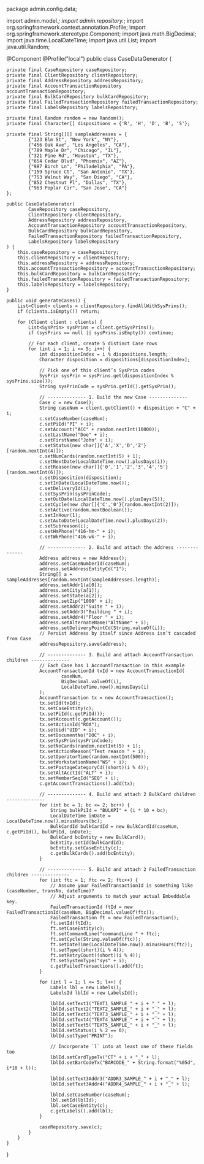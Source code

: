package admin.config.data;

import admin.model.*;
import admin.repository.*;
import org.springframework.context.annotation.Profile;
import org.springframework.stereotype.Component;
import java.math.BigDecimal;
import java.time.LocalDateTime;
import java.util.List;
import java.util.Random;

@Component
@Profile("local")
public class CaseDataGenerator {

    private final CaseRepository caseRepository;
    private final ClientRepository clientRepository;
    private final AddressRepository addressRepository;
    private final AccountTransactionRepository accountTransactionRepository;
    private final BulkCardRepository bulkCardRepository;
    private final FailedTransactionRepository failedTransactionRepository;
    private final LabelsRepository labelsRepository;

    private final Random random = new Random();
    private final Character[] dispositions = {'R', 'H', 'D', 'B', 'S'};

    private final String[][] sampleAddresses = {
            {"123 Elm St", "New York", "NY"},
            {"456 Oak Ave", "Los Angeles", "CA"},
            {"789 Maple Dr", "Chicago", "IL"},
            {"321 Pine Rd", "Houston", "TX"},
            {"654 Cedar Blvd", "Phoenix", "AZ"},
            {"987 Birch Ln", "Philadelphia", "PA"},
            {"159 Spruce Ct", "San Antonio", "TX"},
            {"753 Walnut Way", "San Diego", "CA"},
            {"852 Chestnut Pl", "Dallas", "TX"},
            {"963 Poplar Cir", "San Jose", "CA"}
    };

    public CaseDataGenerator(
            CaseRepository caseRepository,
            ClientRepository clientRepository,
            AddressRepository addressRepository,
            AccountTransactionRepository accountTransactionRepository,
            BulkCardRepository bulkCardRepository,
            FailedTransactionRepository failedTransactionRepository,
            LabelsRepository labelsRepository
    ) {
        this.caseRepository = caseRepository;
        this.clientRepository = clientRepository;
        this.addressRepository = addressRepository;
        this.accountTransactionRepository = accountTransactionRepository;
        this.bulkCardRepository = bulkCardRepository;
        this.failedTransactionRepository = failedTransactionRepository;
        this.labelsRepository = labelsRepository;
    }

    public void generateCases() {
        List<Client> clients = clientRepository.findAllWithSysPrins();
        if (clients.isEmpty()) return;

        for (Client client : clients) {
            List<SysPrin> sysPrins = client.getSysPrins();
            if (sysPrins == null || sysPrins.isEmpty()) continue;

            // For each client, create 5 distinct Case rows
            for (int i = 1; i <= 5; i++) {
                int dispositionIndex = i % dispositions.length;
                Character disposition = dispositions[dispositionIndex];

                // Pick one of this client’s SysPrin codes
                SysPrin sysPrin = sysPrins.get(dispositionIndex % sysPrins.size());
                String sysPrinCode = sysPrin.getId().getSysPrin();

                // -------------- 1. Build the new Case --------------
                Case c = new Case();
                String caseNum = client.getClient() + disposition + "C" + i;
                c.setCaseNumber(caseNum);
                c.setPiId("PI" + i);
                c.setAccount("ACC" + random.nextInt(10000));
                c.setLastName("Doe" + i);
                c.setFirstName("John" + i);
                c.setStatus(new char[]{'A','X','D','Z'}[random.nextInt(4)]);
                c.setNumCards(random.nextInt(5) + 1);
                c.setNextDate(LocalDateTime.now().plusDays(i));
                c.setReason(new char[]{'0','1','2','3','4','5'}[random.nextInt(6)]);
                c.setDisposition(disposition);
                c.setInDate(LocalDateTime.now());
                c.setDeliveryId(i);
                c.setSysPrin(sysPrinCode);
                c.setOutDate(LocalDateTime.now().plusDays(5));
                c.setCycle(new char[]{'C','0'}[random.nextInt(2)]);
                c.setActive(random.nextBoolean());
                c.setInHour(1);
                c.setAutoDate(LocalDateTime.now().plusDays(2));
                c.setSubreason(i);
                c.setHmPhone("416-hm-" + i);
                c.setWkPhone("416-wk-" + i);

                // -------------- 2. Build and attach the Address --------------
                Address address = new Address();
                address.setCaseNumberId(caseNum);
                address.setAddressEntityCd("1");
                String[] a = sampleAddresses[random.nextInt(sampleAddresses.length)];
                address.setAddr1(a[0]);
                address.setCity(a[1]);
                address.setState(a[2]);
                address.setZip("1000" + i);
                address.setAddr2("Suite " + i);
                address.setAddr3("Building " + i);
                address.setAddr4("Floor " + i);
                address.setAlternateName("AltName" + i);
                address.setDeliveryPointCd(String.valueOf(i));
                // Persist Address by itself since Address isn’t cascaded from Case
                addressRepository.save(address);

                // -------------- 3. Build and attach AccountTransaction children --------------
                // Each Case has 1 AccountTransaction in this example
                AccountTransactionId txId = new AccountTransactionId(
                        caseNum,
                        BigDecimal.valueOf(i),
                        LocalDateTime.now().minusDays(i)
                );
                AccountTransaction tx = new AccountTransaction();
                tx.setId(txId);
                tx.setCaseEntity(c);
                tx.setPiId(c.getPiId());
                tx.setAccount(c.getAccount());
                tx.setActionId("ROA");
                tx.setUid("UID" + i);
                tx.setDocumentNo("DOC" + i);
                tx.setSysPrin(sysPrinCode);
                tx.setNoCards(random.nextInt(5) + 1);
                tx.setActionReason("Test reason " + i);
                tx.setOperatorTime(random.nextInt(500));
                tx.setWorkstationName("WS" + i);
                tx.setPostageCategoryCd((short)(i % 4));
                tx.setAltAcctId("ALT" + i);
                tx.setMemberSeqId("SEQ" + i);
                c.getAccountTransactions().add(tx);

                // -------------- 4. Build and attach 2 BulkCard children --------------
                for (int bc = 1; bc <= 2; bc++) {
                    String bulkPiId = "BULKPI" + (i * 10 + bc);
                    LocalDateTime inDate = LocalDateTime.now().minusHours(bc);
                    BulkCardId bulkCardId = new BulkCardId(caseNum, c.getPiId(), bulkPiId, inDate);
                    BulkCard bcEntity = new BulkCard();
                    bcEntity.setId(bulkCardId);
                    bcEntity.setCaseEntity(c);
                    c.getBulkCards().add(bcEntity);
                }

                // -------------- 5. Build and attach 2 FailedTransaction children --------------
                for (int ftc = 1; ftc <= 2; ftc++) {
                    // Assume your FailedTransactionId is something like (caseNumber, transNo, dateTime)?
                    // Adjust arguments to match your actual Embeddable key.
                    FailedTransactionId ftId = new FailedTransactionId(caseNum, BigDecimal.valueOf(ftc));
                    FailedTransaction ft = new FailedTransaction();
                    ft.setId(ftId);
                    ft.setCaseEntity(c);
                    ft.setCommandLine("commandLine " + ftc);
                    ft.setCycle(String.valueOf(ftc));
                    ft.setDateTime(LocalDateTime.now().minusHours(ftc));
                    ft.setType((short)(i % 4));
                    ft.setRetryCount((short)(i % 4));
                    ft.setSystemType("sys" + i);
                    c.getFailedTransactions().add(ft);
                }

                for (int l = 1; l <= 5; l++) {
                    Labels lbl = new Labels();
                    LabelsId lblId = new LabelsId();

                    lblId.setText1("TEXT1_SAMPLE_" + i + "_" + l);
                    lblId.setText2("TEXT2_SAMPLE_" + i + "_" + l);
                    lblId.setText3("TEXT3_SAMPLE_" + i + "_" + l);
                    lblId.setText4("TEXT4_SAMPLE_" + i + "_" + l);
                    lblId.setText5("TEXT5_SAMPLE_" + i + "_" + l);
                    lblId.setStatus(i % 2 == 0);
                    lblId.setType("PRINT");

                    // Incorporate `l` into at least one of these fields too
                    lblId.setCardTypeTx("CT" + i + "_" + l);
                    lblId.setBarCodeTx("BARCODE_" + String.format("%05d", i*10 + l));

                    lblId.setText3Addr3("ADDR3_SAMPLE_" + i + "_" + l);
                    lblId.setText3Addr4("ADDR4_SAMPLE_" + i + "_" + l);

                    lblId.setCaseNumber(caseNum);
                    lbl.setId(lblId);
                    lbl.setCaseEntity(c);
                    c.getLabels().add(lbl);
                }

                caseRepository.save(c);
            }
        }
    }
}
